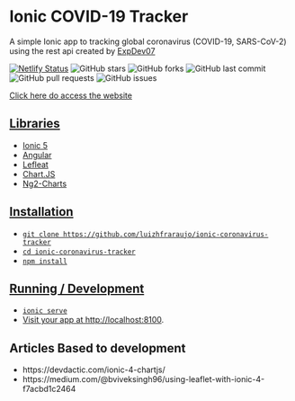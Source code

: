 <h1>Ionic COVID-19 Tracker</h1>
<p>A simple Ionic app to tracking global coronavirus (COVID-19, SARS-CoV-2) using the rest api created by <a href="https://github.com/ExpDev07/coronavirus-tracker-api">ExpDev07</a></p>

[![Netlify Status](https://api.netlify.com/api/v1/badges/35e1ba74-3a8d-4f16-b137-53c657f3aec0/deploy-status)](https://app.netlify.com/sites/ionic-coronavirus-tracker/deploys)
![GitHub stars](https://img.shields.io/github/stars/luizhfraraujo/ionic-coronavirus-tracker)
![GitHub forks](https://img.shields.io/github/forks/luizhfraraujo/ionic-coronavirus-tracker)
![GitHub last commit](https://img.shields.io/github/last-commit/luizhfraraujo/ionic-coronavirus-tracker)
![GitHub pull requests](https://img.shields.io/github/issues-pr/luizhfraraujo/ionic-coronavirus-tracker)
![GitHub issues](https://img.shields.io/github/issues/luizhfraraujo/ionic-coronavirus-tracker)

<p><a href="https://ionic-coronavirus-tracker.netlify.com/"> Click here do access the website</p>

## Libraries

* Ionic 5
* Angular
* Lefleat
* Chart.JS
* Ng2-Charts

## Installation

* `git clone https://github.com/luizhfraraujo/ionic-coronavirus-tracker`
* `cd ionic-coronavirus-tracker`
* `npm install`

## Running / Development

* `ionic serve`
* Visit your app at [http://localhost:8100](http://localhost:8100).

## Articles Based to development
<ul>
<li>https://devdactic.com/ionic-4-chartjs/</li>
<li>https://medium.com/@bviveksingh96/using-leaflet-with-ionic-4-f7acbd1c2464</li>
</ul>

